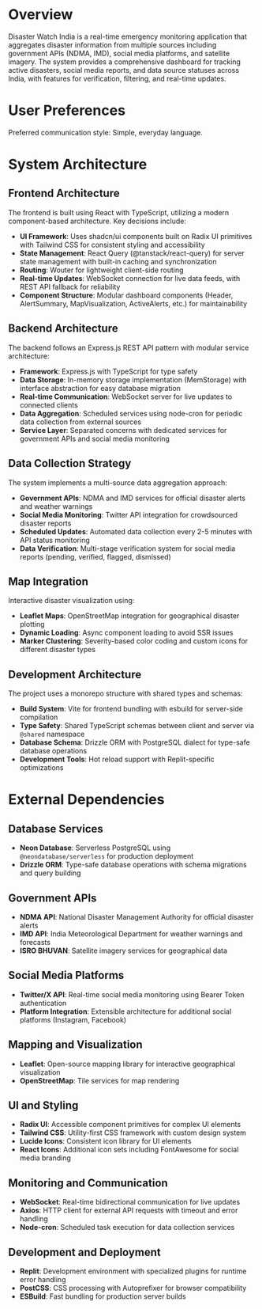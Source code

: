 # Overview

Disaster Watch India is a real-time emergency monitoring application that aggregates disaster information from multiple sources including government APIs (NDMA, IMD), social media platforms, and satellite imagery. The system provides a comprehensive dashboard for tracking active disasters, social media reports, and data source statuses across India, with features for verification, filtering, and real-time updates.

# User Preferences

Preferred communication style: Simple, everyday language.

# System Architecture

## Frontend Architecture
The frontend is built using React with TypeScript, utilizing a modern component-based architecture. Key decisions include:

- **UI Framework**: Uses shadcn/ui components built on Radix UI primitives with Tailwind CSS for consistent styling and accessibility
- **State Management**: React Query (@tanstack/react-query) for server state management with built-in caching and synchronization
- **Routing**: Wouter for lightweight client-side routing
- **Real-time Updates**: WebSocket connection for live data feeds, with REST API fallback for reliability
- **Component Structure**: Modular dashboard components (Header, AlertSummary, MapVisualization, ActiveAlerts, etc.) for maintainability

## Backend Architecture
The backend follows an Express.js REST API pattern with modular service architecture:

- **Framework**: Express.js with TypeScript for type safety
- **Data Storage**: In-memory storage implementation (MemStorage) with interface abstraction for easy database migration
- **Real-time Communication**: WebSocket server for live updates to connected clients
- **Data Aggregation**: Scheduled services using node-cron for periodic data collection from external sources
- **Service Layer**: Separated concerns with dedicated services for government APIs and social media monitoring

## Data Collection Strategy
The system implements a multi-source data aggregation approach:

- **Government APIs**: NDMA and IMD services for official disaster alerts and weather warnings
- **Social Media Monitoring**: Twitter API integration for crowdsourced disaster reports
- **Scheduled Updates**: Automated data collection every 2-5 minutes with API status monitoring
- **Data Verification**: Multi-stage verification system for social media reports (pending, verified, flagged, dismissed)

## Map Integration
Interactive disaster visualization using:

- **Leaflet Maps**: OpenStreetMap integration for geographical disaster plotting
- **Dynamic Loading**: Async component loading to avoid SSR issues
- **Marker Clustering**: Severity-based color coding and custom icons for different disaster types

## Development Architecture
The project uses a monorepo structure with shared types and schemas:

- **Build System**: Vite for frontend bundling with esbuild for server-side compilation
- **Type Safety**: Shared TypeScript schemas between client and server via `@shared` namespace
- **Database Schema**: Drizzle ORM with PostgreSQL dialect for type-safe database operations
- **Development Tools**: Hot reload support with Replit-specific optimizations

# External Dependencies

## Database Services
- **Neon Database**: Serverless PostgreSQL using `@neondatabase/serverless` for production deployment
- **Drizzle ORM**: Type-safe database operations with schema migrations and query building

## Government APIs
- **NDMA API**: National Disaster Management Authority for official disaster alerts
- **IMD API**: India Meteorological Department for weather warnings and forecasts
- **ISRO BHUVAN**: Satellite imagery services for geographical data

## Social Media Platforms
- **Twitter/X API**: Real-time social media monitoring using Bearer Token authentication
- **Platform Integration**: Extensible architecture for additional social platforms (Instagram, Facebook)

## Mapping and Visualization
- **Leaflet**: Open-source mapping library for interactive geographical visualization
- **OpenStreetMap**: Tile services for map rendering

## UI and Styling
- **Radix UI**: Accessible component primitives for complex UI elements
- **Tailwind CSS**: Utility-first CSS framework with custom design system
- **Lucide Icons**: Consistent icon library for UI elements
- **React Icons**: Additional icon sets including FontAwesome for social media branding

## Monitoring and Communication
- **WebSocket**: Real-time bidirectional communication for live updates
- **Axios**: HTTP client for external API requests with timeout and error handling
- **Node-cron**: Scheduled task execution for data collection services

## Development and Deployment
- **Replit**: Development environment with specialized plugins for runtime error handling
- **PostCSS**: CSS processing with Autoprefixer for browser compatibility
- **ESBuild**: Fast bundling for production server builds
